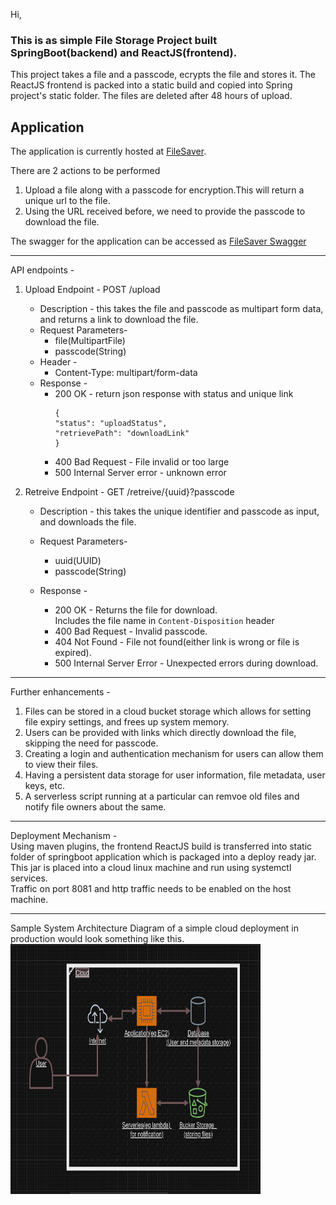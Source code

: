 Hi,

### This is as simple File Storage Project built SpringBoot(backend) and ReactJS(frontend).

This project takes a file and a passcode, ecrypts the file and stores it.
The ReactJS frontend is packed into a static build and copied into Spring project's static folder.
The files are deleted after 48 hours of upload.

## **Application**
The application is currently hosted at <a href =http://34.100.224.156:8081 > FileSaver</a>.

There are 2 actions to be performed
1. Upload a file along with a passcode for encryption.This will return a unique url to the file.
2. Using the URL received before, we need to provide the passcode  to download the file.

The swagger for the application can be accessed as <a href =http://34.100.224.156:8081/swagger-ui/index.html> FileSaver Swagger</a>

---

API endpoints - 
1. Upload Endpoint - POST /upload<br>
   - Description - this takes the file and passcode as multipart form data, and returns a link to download the file.<br>
   - Request Parameters-<br>
     - file(MultipartFile)<br>
     - passcode(String)<br>
   - Header - <br>
     - Content-Type: multipart/form-data<br>
   - Response - 
      - 200 OK - return json response with status and unique link
          ```
          {
        "status": "uploadStatus",
        "retrievePath": "downloadLink"
        }
          ```
      - 400 Bad Request - File invalid or too large
      - 500 Internal Server error - unknown error


2. Retreive Endpoint - GET /retreive/{uuid}?passcode<br>
   - Description - this takes the unique identifier and passcode as input, and downloads the file.<br>
   - Request Parameters-<br>
     - uuid(UUID)<br>
     - passcode(String)<br>
   
    - Response - <br>
      - 200 OK - Returns the file for download.  
          Includes the file name in `Content-Disposition` header
      - 400 Bad Request -  Invalid passcode.
      - 404 Not Found - File not found(either link is wrong or file is expired).
      - 500 Internal Server Error - Unexpected errors during download.

---

Further enhancements - 
1. Files can be stored in a cloud bucket storage which allows for setting file expiry settings, and frees up system memory.
2. Users can be provided with links which directly download the file, skipping the need for passcode. 
3. Creating a login and authentication mechanism for users can allow them to view their files.
4. Having a persistent data storage for user information, file metadata, user keys, etc.
5. A serverless script running at a particular can remvoe old files and notify file owners about the same.

---
Deployment Mechanism - <br>
Using maven plugins, the frontend ReactJS build is transferred into static folder of springboot application which is packaged into a deploy ready jar.<br>
This jar is placed into a cloud linux machine and run using systemctl services.<br>
Traffic on port 8081 and http traffic needs to be enabled on the host machine.

--- 
Sample System Architecture Diagram of a simple cloud deployment in production would look something like this.
<img src="https://github.com/jeetinani/FileSaver/blob/main/CloudProdSystemArchitecture.png" title="Architecture" alt="Architecture" width="400" height="400"/>&nbsp;